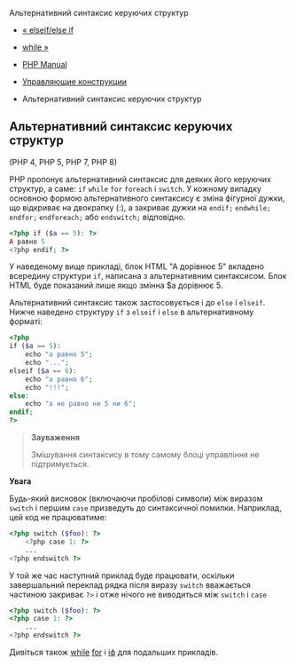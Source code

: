 Альтернативний синтаксис керуючих структур

-   [« elseif/else if](control-structures.elseif.html)
    
-   [while »](control-structures.while.html)
    
-   [PHP Manual](index.html)
    
-   [Управляющие конструкции](language.control-structures.html)
    
-   Альтернативний синтаксис керуючих структур
    

## Альтернативний синтаксис керуючих структур

(PHP 4, PHP 5, PHP 7, PHP 8)

PHP пропонує альтернативний синтаксис для деяких його керуючих структур, а саме: `if` `while` `for` `foreach` і `switch`. У кожному випадку основною формою альтернативного синтаксису є зміна фігурної дужки, що відкриває на двокрапку (:), а закриває дужки на `endif;` `endwhile;` `endfor;` `endforeach;` або `endswitch;` відповідно.

```php
<?php if ($a == 5): ?>
A равно 5
<?php endif; ?>
```

У наведеному вище прикладі, блок HTML "A дорівнює 5" вкладено всередину структури `if`, написана з альтернативним синтаксисом. Блок HTML буде показаний лише якщо змінна $a дорівнює 5.

Альтернативний синтаксис також застосовується і до `else` і `elseif`. Нижче наведено структуру `if` з `elseif` і `else` в альтернативному форматі:

```php
<?php
if ($a == 5):
    echo "a равно 5";
    echo "...";
elseif ($a == 6):
    echo "a равно 6";
    echo "!!!";
else:
    echo "a не равно ни 5 ни 6";
endif;
?>
```

> **Зауваження**
> 
> Змішування синтаксису в тому самому блоці управління не підтримується.

**Увага**

Будь-який висновок (включаючи пробілові символи) між виразом `switch` і першим `case` призведуть до синтаксичної помилки. Наприклад, цей код не працюватиме:

```php
<?php switch ($foo): ?>
    <?php case 1: ?>
    ...
<?php endswitch ?>
```

У той же час наступний приклад буде працювати, оскільки завершальний переклад рядка після виразу `switch` вважається частиною закриває `?>` і отже нічого не виводиться між `switch` і `case`

```php
<?php switch ($foo): ?>
<?php case 1: ?>
    ...
<?php endswitch ?>
```

Дивіться також [while](control-structures.while.html) [for](control-structures.for.html) і [іф](control-structures.if.html) для подальших прикладів.